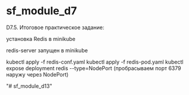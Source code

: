 # sf_module_d7
D7.5. Итоговое практическое задание:

установка Redis в minikube

redis-server запущен в minikube

kubectl apply -f redis-conf.yaml
kubectl apply -f redis-pod.yaml
kubectl expose deployment redis --type=NodePort (пробрасываем порт 6379 наружу через NodePort)


"# sf_module_d13" 
